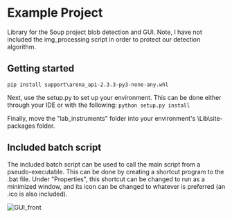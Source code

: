 # Example Project

Library for the Soup project blob detection and GUI. Note, I have not included the img_processing script in order to protect our detection algorithm.

## Getting started

```pip install support\arena_api-2.3.3-py3-none-any.whl```

Next, use the setup.py to set up your environment. This can be done either through your IDE or with the following:
```python setup.py install```

Finally, move the "lab_instruments" folder into your environment's \Lib\site-packages folder.

## Included batch script

The included batch script can be used to call the main script from a pseudo-executable. This can be done by creating a 
shortcut program to the .bat file. Under "Properties", this shortcut can be changed to run as a minimized window, and 
its icon can be changed to whatever is preferred (an .ico is also included).


![GUI_front](https://user-images.githubusercontent.com/29876155/231313086-bf1ee4d0-c460-4c2f-8a7a-b0c776a93ce7.png)
